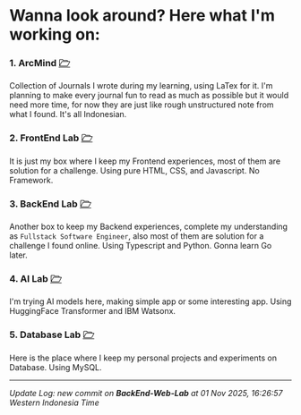 # Wanna look around? Here what I'm working on:

### 1. ArcMind [🗁](https://github.com/imhefizh/ArcMind)

Collection of Journals I wrote during my learning, using LaTex for it. I'm planning to make every journal fun to read as much as possible but it would need more time, for now they are just like rough unstructured note from what I found. It's all Indonesian.

### 2. FrontEnd Lab [🗁](https://github.com/imhefizh/FrontEnd-Lab)

It is just my box where I keep my Frontend experiences, most of them are solution for a challenge. Using pure HTML, CSS, and Javascript. No Framework.

### 3. BackEnd Lab [🗁](https://github.com/imhefizh/BackEnd-Lab)

Another box to keep my Backend experiences, complete my understanding as `Fullstack Software Engineer`, also most of them are solution for a challenge I found online. Using Typescript and Python. Gonna learn Go later.

### 4. AI Lab [🗁](https://github.com/imhefizh/AI-Lab)

I'm trying AI models here, making simple app or some interesting app. Using HuggingFace Transformer and IBM Watsonx.

### 5. Database Lab [🗁](https://github.com/imhefizh/Database-Lab)

Here is the place where I keep my personal projects and experiments on Database. Using MySQL.

---
_Update Log: <!--LOG-AREA-->new commit on **BackEnd-Web-Lab** at 01 Nov 2025, 16:26:57 Western Indonesia Time<!--END-LOG-->_  
